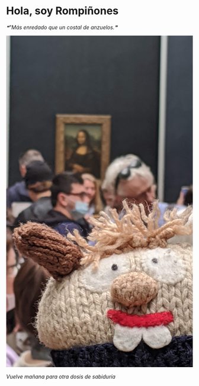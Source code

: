 # Hola, soy Rompiñones

<!--STARTS_HERE_QUOTE_README-->
<i>❝"Más enredado que un costal de anzuelos.❞</i>
<!--ENDS_HERE_QUOTE_README-->

<!--START_SECTION:update_image-->
![alt text](https://raw.githubusercontent.com/focaalvarez/rompinones/main/.github/images/IMG_20220430_131029.jpg?raw=true)
<!--END_SECTION:update_image-->

*Vuelve mañana para otra dosis de sabiduría*
